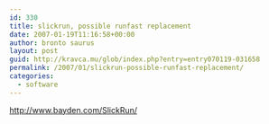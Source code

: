 ```yaml
---
id: 330
title: slickrun, possible runfast replacement
date: 2007-01-19T11:16:58+00:00
author: bronto saurus
layout: post
guid: http://kravca.mu/glob/index.php?entry=entry070119-031658
permalink: /2007/01/slickrun-possible-runfast-replacement/
categories:
  - software
---
```

<a href="http://www.bayden.com/SlickRun/" target="_blank" >http://www.bayden.com/SlickRun/</a>